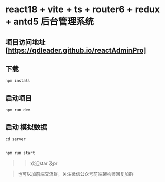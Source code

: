 # react18 + vite + ts + router6 + redux + antd5 后台管理系统

## 项目访问地址[https://qdleader.github.io/reactAdminPro]



## 下载 
```javascript
npm install
```

## 启动项目
```javascript
npm run dev
```


## 启动 模拟数据
```javascript
cd server


npm run start
```




>> 欢迎star 及pr

>  也可以加前端交流群，关注微信公众号前端架构师回复加群